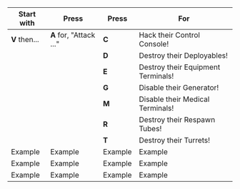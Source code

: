 | Start with    | Press                   | Press   | For                                |
| ------------- | ----------------------- | ------- | ---------------------------------- |
| **V** then... | **A** for, "Attack ..." | **C**   | Hack their Control Console!        |
|               |                         | **D**   | Destroy their Deployables!         |
|               |                         | **E**   | Destroy their Equipment Terminals! |
|               |                         | **G**   | Disable their Generator!           |
|               |                         | **M**   | Disable their Medical Terminals!   |
|               |                         | **R**   | Destroy their Respawn Tubes!       |
|               |                         | **T**   | Destroy their Turrets!             |
| Example       | Example                 | Example | Example                            |
| Example       | Example                 | Example | Example                            |
| Example       | Example                 | Example | Example                            |
